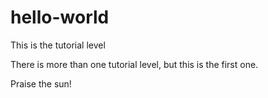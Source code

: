 # hello-world
This is the tutorial level

There is more than one tutorial level, but this is the first one.

Praise the sun!
